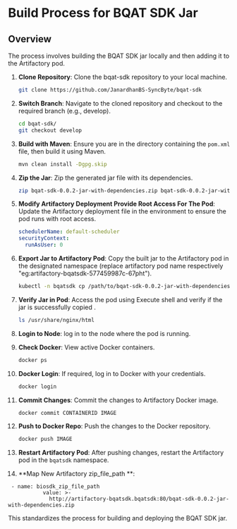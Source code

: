 # Build Process for BQAT SDK Jar

## Overview
The process involves building the BQAT SDK jar locally and then adding it to the Artifactory pod.

1. **Clone Repository**:
   Clone the bqat-sdk repository to your local machine.
   ```bash
   git clone https://github.com/JanardhanBS-SyncByte/bqat-sdk
   ```

2. **Switch Branch**:
   Navigate to the cloned repository and checkout to the required branch (e.g., develop).
   ```bash
   cd bqat-sdk/
   git checkout develop
   ```

3. **Build with Maven**:
   Ensure you are in the directory containing the `pom.xml` file, then build it using Maven.
   ```bash
   mvn clean install -Dgpg.skip
   ```

4. **Zip the Jar**:
   Zip the generated jar file with its dependencies.
   ```bash
   zip bqat-sdk-0.0.2-jar-with-dependencies.zip bqat-sdk-0.0.2-jar-with-dependencies.jar
   ```

5. **Modify Artifactory Deployment Provide Root Access For The Pod**:
   Update the Artifactory deployment file in the environment to ensure the pod runs with root access.
   ```yaml
   schedulerName: default-scheduler
   securityContext:
     runAsUser: 0
   ```

6. **Export Jar to Artifactory Pod**:
   Copy the built jar to the Artifactory pod in the designated namespace (replace artifactory pod name respectively "eg:artifactory-bqatsdk-577459987c-67pht").
   ```bash
   kubectl -n bqatsdk cp /path/to/bqat-sdk-0.0.2-jar-with-dependencies.zip artifactory-bqatsdk-577459987c-67pht:/usr/share/nginx/html
   ```

7. **Verify Jar in Pod**:
   Access the pod using Execute shell and verify if the jar is successfully copied .
   ```bash
   ls /usr/share/nginx/html
   ```

8. **Login to Node**:
   log in to the node where the pod is running.

9. **Check Docker**:
   View active Docker containers.
   ```bash
   docker ps
   ```

10. **Docker Login**:
    If required, log in to Docker with your credentials.
    ```bash
    docker login
    ```

11. **Commit Changes**:
    Commit the changes to Artifactory Docker image.
    ```bash
    docker commit CONTAINERID IMAGE
    ```

12. **Push to Docker Repo**:
    Push the changes to the Docker repository.
    ```bash
    docker push IMAGE
    ```

13. **Restart Artifactory Pod**:
    After pushing changes, restart the Artifactory pod in the `bqatsdk` namespace.

14. **Map New Artifactory zip_file_path **: 
   ```
    - name: biosdk_zip_file_path
              value: >-
                http://artifactory-bqatsdk.bqatsdk:80/bqat-sdk-0.0.2-jar-with-dependencies.zip 
   ```


This standardizes the process for building and deploying the BQAT SDK jar.
